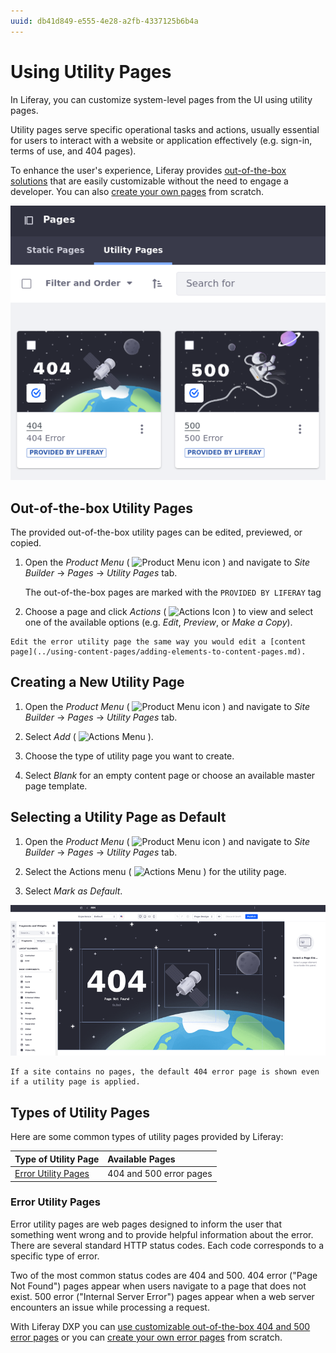 ```yaml
---
uuid: db41d849-e555-4e28-a2fb-4337125b6b4a
---
```


# Using Utility Pages

In Liferay, you can customize system-level pages from the UI using utility pages. 

Utility pages serve specific operational tasks and actions, usually essential for users to interact with a website or application effectively (e.g. sign-in, terms of use, and 404 pages).

To enhance the user's experience, Liferay provides [out-of-the-box solutions](#out-of-the-box-utility-pages) that are easily customizable without the need to engage a developer. You can also [create your own pages](#creating-a-new-utility-page) from scratch.

![Liferay provides out-of-the-box solutions that you can use or customize to fit your needs.](./using-utility-pages/images/01.png)

## Out-of-the-box Utility Pages

The provided out-of-the-box utility pages can be edited, previewed, or copied.

1. Open the *Product Menu* ( ![Product Menu icon](../../../images/icon-product-menu.png) ) and  navigate to *Site Builder* &rarr; *Pages* &rarr; *Utility Pages* tab.

    The out-of-the-box pages are marked with the `PROVIDED BY LIFERAY` tag

1. Choose a page and click *Actions* ( ![Actions Icon](../../../images/icon-actions.png) ) to view and select one of the available options (e.g. *Edit*, *Preview*, or *Make a Copy*).

```{tip}
Edit the error utility page the same way you would edit a [content page](../using-content-pages/adding-elements-to-content-pages.md).
```

## Creating a New Utility Page

1. Open the *Product Menu* ( ![Product Menu icon](../../../images/icon-product-menu.png) ) and  navigate to *Site Builder* &rarr; *Pages* &rarr; *Utility Pages* tab.

1. Select *Add* ( ![Actions Menu](../../../images/icon-add.png) ).

1. Choose the type of utility page you want to create.

1. Select *Blank* for an empty content page or choose an available master page template.

## Selecting a Utility Page as Default

1. Open the *Product Menu* ( ![Product Menu icon](../../../images/icon-product-menu.png) ) and  navigate to *Site Builder* &rarr; *Pages* &rarr; *Utility Pages* tab.

1. Select the Actions menu ( ![Actions Menu](../../../images/icon-actions.png) ) for the utility page. 

1. Select *Mark as Default*. 

![Select a utility page as the default page in the actions menu.](./using-utility-pages/images/02.png)

```{note}
If a site contains no pages, the default 404 error page is shown even if a utility page is applied.
```

## Types of Utility Pages

Here are some common types of utility pages provided by Liferay:

| Type of Utility Page | Available Pages |
| :--- | :--- |
| [Error Utility Pages](#error-utility-pages) | 404 and 500 error pages |

### Error Utility Pages

Error utility pages are web pages designed to inform the user that something went wrong and to provide helpful information about the error. There are several standard HTTP status codes. Each code corresponds to a specific type of error.

Two of the most common status codes are 404 and 500. 404 error ("Page Not Found") pages appear when users navigate to a page that does not exist. 500 error ("Internal Server Error") pages appear when a web server encounters an issue while processing a request.

With Liferay DXP you can [use customizable out-of-the-box 404 and 500 error pages](#out-of-the-box-utility-pages) or you can [create your own error pages](#creating-a-utility-page) from scratch.

<!-- TASK: LPS-155184 Document 404 Error pages can be added to custom site initializers -->